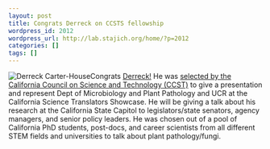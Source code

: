 ```yaml
---
layout: post
title: Congrats Derreck on CCSTS fellowship
wordpress_id: 2012
wordpress_url: http://lab.stajich.org/home/?p=2012
categories: []
tags: []
---
```

![Derreck Carter-House](images/wp_upload/2018/12/SVBxDp4C_400x400-2871936042-1544223194594.jpg)Congrats [Derreck!](/members/derreck-carter-house/) He was [selected by the California Council on Science and Technology (CCST)](https://ccst.us/calling-california-grad-students-and-postdocs-apply-for-ccsts-california-science-translators-showcase/) to give a presentation and represent Dept of Microbiology and Plant Pathology and UCR at the California Science Translators Showcase. He will be giving a talk about his research at the California State Capitol to legislators/state senators, agency managers, and senior policy leaders. He was chosen out of a pool of California PhD students, post-docs, and career scientists from all different STEM fields and universities to talk about plant pathology/fungi.
